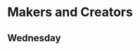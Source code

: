 ---
---

<span style="font-size:3em; color:Tomato"><i class="fas fa-terminal fa-pull-left fa-border"></i></span>
# Makers and Creators
## Wednesday

